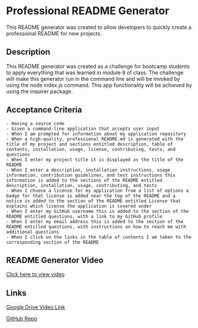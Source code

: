  # Professional README Generator

This README generator was created to allow developers to quickly create a professional README for new projects.
## Description

This README generator was created as a challenge for bootcamp students to apply everything that was learned in module 9 of class. The challenge will make this generator run in the command line and will be invoked by using the node index.js command. This app functionality will be achieved by using the inquirer package.

## Acceptance Criteria

    - Having a source code
    - Given a command-line application that accepts user input
    - When I am prompted for information about my application repository
    - When a high-quality, professional README.md is generated with the title of my project and sections entitled description, table of contents, installation, usage, license, contributing, tests, and questions
    - When I enter my project title it is displayed as the title of the README
    - When I enter a description, installation instructions, usage information, contribution guidelines, and test instructions this information is added to the sections of the README entitled description, installation, usage, contributing, and tests
    - When I choose a license for my application from a list of options a badge for that license is added near the top of the README and a notice is added to the section of the README entitled License that explains which license the application is covered under
    - When I enter my GitHub username this is added to the section of the README entitled questions, with a link to my GitHub profile
    - When I enter my email address this is added to the section of the README entitled questions, with instructions on how to reach me with additional questions
    - When I click on the links in the table of contents I am taken to the corresponding section of the README

## README Generator Video

[Click here to view video](https://drive.google.com/file/d/1OpPZIsM82Aej9w5AJT0zdBuK1MBCRMvk/view?usp=drive_link)




## Links

[Google Drive Video Link](https://drive.google.com/file/d/1OpPZIsM82Aej9w5AJT0zdBuK1MBCRMvk/view?usp=drive_link)

[GitHub Repo](https://github.com/zoniaramirez/professional-readme-generator)